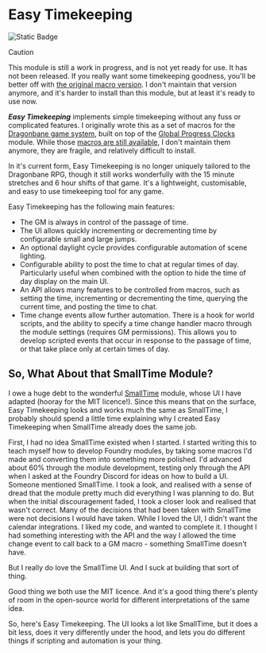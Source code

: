 # Easy Timekeeping

![Static Badge](https://img.shields.io/badge/Module%20Status%3A-Alpha-red)

> [!CAUTION]
> This module is still a work in progress, and is not yet ready for use. It has not been released. If you really want some timekeeping goodness, you'll be better off with [the original macro version](https://github.com/DC23/foundry-macros/blob/main/dbtime/dbtime-readme.md). I don't maintain that version anymore, and it's harder to install than this module, but at least it's ready to use now.

***Easy Timekeeping*** implements simple timekeeping without any fuss or complicated features. I originally wrote this as a set of macros for the [Dragonbane game system](https://foundryvtt.com/packages/dragonbane), built on top of the [Global Progress Clocks](https://foundryvtt.com/packages/global-progress-clocks) module. While those [macros are still available](https://github.com/DC23/foundry-macros/blob/main/dbtime/dbtime-readme.md), I don't maintain them anymore, they are fragile, and relatively difficult to install.

In it's current form, Easy Timekeeping is no longer uniquely tailored to the Dragonbane RPG, though it still works wonderfully with the 15 minute stretches and 6 hour shifts of that game. It's a lightweight, customisable, and easy to use timekeeping tool for any game.

Easy Timekeeping has the following main features:

- The GM is always in control of the passage of time.
- The UI allows quickly incrementing or decrementing time by configurable small and large jumps.
- An optional daylight cycle provides configurable automation of scene lighting.
- Configurable ability to post the time to chat at regular times of day. Particularly useful when combined with the option to hide the time of day display on the main UI.
- An API allows many features to be controlled from macros, such as setting the time, incrementing or decrementing the time, querying the current time, and posting the time to chat.
- Time change events allow further automation. There is a hook for world scripts, and the ability to specify a time change handler macro through the module settings (requires GM permissions). This allows you to develop scripted events that occur in response to the passage of time, or that take place only at certain times of day.

## So, What About that SmallTime Module?

I owe a huge debt to the wonderful [SmallTime](https://foundryvtt.com/packages/smalltime) module, whose UI I have adapted (hooray for the MIT licence!). Since this means that on the surface, Easy Timekeeping looks and works much the same as SmallTime, I probably should spend a little time explaining why I created Easy Timekeeping when SmallTime already does the same job.

First, I had no idea SmallTime existed when I started. I started writing this to teach myself how to develop Foundry modules, by taking some macros I'd made and converting them into something more polished. I'd advanced about 60% through the module development, testing only through the API when I asked at the Foundry Discord for ideas on how to build a UI. Someone mentioned SmallTime. I took a look, and realised with a sense of dread that the module pretty much did everything I was planning to do. But when the initial discouragement faded, I took a closer look and realised that wasn't correct. Many of the decisions that had been taken with SmallTime were not decisions I would have taken. While I loved the UI, I didn't want the calendar integrations. I liked my code, and wanted to complete it. I thought I had something interesting with the API and the way I allowed the time change event to call back to a GM macro - something SmallTime doesn't have.

But I really do love the SmallTime UI. And I suck at building that sort of thing.

Good thing we both use the MIT licence. And it's a good thing there's plenty of room in the open-source world for different interpretations of the same idea.

So, here's Easy Timekeeping. The UI looks a lot like SmallTime, but it does a bit less, does it very differently under the hood, and lets you do different things if scripting and automation is your thing.
